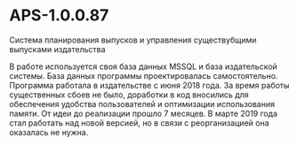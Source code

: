 # APS-1.0.0.87
Система планирования выпусков и управления существубщими выпусками издательства

В работе используется своя база данных MSSQL и база издательской системы.
База данных программы проектировалась самостоятельно. 
Программа работала в издательстве с июня 2018 года. 
За время работы существенных сбоев не было, доработки в код вносились для обеспечения удобства пользователей и оптимизации использования памяти.
От идеи до реализации прошло 7 месяцев.
В марте 2019 года стал работать над новой версией, но в связи с реорганизацией она оказалась не нужна.
